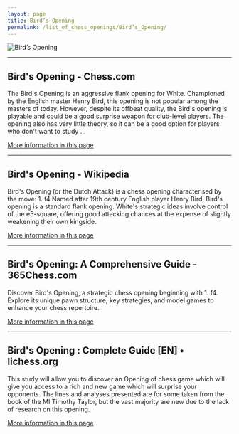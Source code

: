 ```yaml
---
layout: page
title: Bird’s Opening
permalink: /list_of_chess_openings/Bird’s_Opening/
---
```


![Bird’s Opening](https://www.thechesswebsite.com/wp-content/uploads/2015/08/the-birds-opening.jpg)

---

## Bird's Opening - Chess.com

The Bird's Opening is an aggressive flank opening for White. Championed by the English master Henry Bird, this opening is not popular among the masters of today. However, despite its offbeat quality, the Bird's opening is playable and could be a good surprise weapon for club-level players. The opening also has very little theory, so it can be a good option for players who don't want to study ...

[More information in this page](https://www.chess.com/openings/Birds-Opening)

---

## Bird's Opening - Wikipedia

Bird's Opening (or the Dutch Attack) is a chess opening characterised by the move: 1. f4 Named after 19th century English player Henry Bird, Bird's opening is a standard flank opening. White's strategic ideas involve control of the e5-square, offering good attacking chances at the expense of slightly weakening their own kingside.

[More information in this page](https://en.wikipedia.org/wiki/Bird's_Opening)

---

## Bird's Opening: A Comprehensive Guide - 365Chess.com

Discover Bird's Opening, a strategic chess opening beginning with 1. f4. Explore its unique pawn structure, key strategies, and model games to enhance your chess repertoire.

[More information in this page](https://www.365chess.com/chess-openings/Birds-Opening)

---

## Bird's Opening : Complete Guide [EN] • lichess.org

This study will allow you to discover an Opening of chess game which will give you access to a rich and new game which will surprise your opponents. The lines and analyses presented are for some taken from the book of the MI Timothy Taylor, but the vast majority are new due to the lack of research on this opening.

[More information in this page](https://lichess.org/study/Se4v5P7u)

